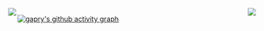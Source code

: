 <img align="left" src="https://github-readme-stats.vercel.app/api/top-langs/?username=gapry&show_icons=true&theme=vue-dark"/>

<img align="right" src="https://github-readme-stats.vercel.app/api?username=gapry&show_icons=true&theme=vue-dark"/>

[![gapry's github activity graph](https://activity-graph.herokuapp.com/graph?username=gapry&theme=github)](https://github.com/gapry/github-readme-activity-graph)
